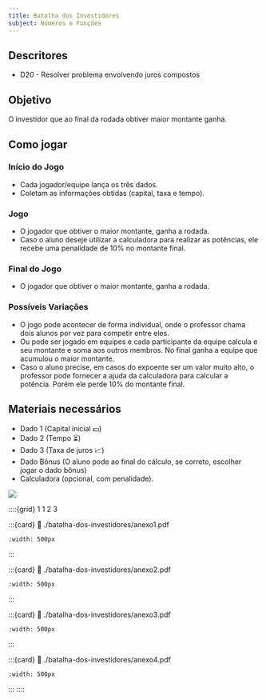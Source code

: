 ```yaml
---
title: Batalha dos Investidores
subject: Números e Funções
---
```


## Descritores

* D20 - Resolver problema envolvendo juros compostos

## Objetivo

O investidor que ao final da rodada obtiver maior montante ganha.

## Como jogar

### Início do Jogo

* Cada jogador/equipe lança os três dados.
* Coletam as informações obtidas (capital, taxa e tempo).

### Jogo

* O jogador que obtiver o maior montante, ganha a rodada.
* Caso o aluno deseje utilizar a calculadora para realizar as potências, ele recebe uma penalidade de 10% no montante final.

### Final do Jogo

* O jogador que obtiver o maior montante, ganha a rodada.

### Possíveis Variações

* O jogo pode acontecer de forma individual, onde o professor chama dois alunos por vez para competir entre eles.
* Ou pode ser jogado em equipes e cada participante da equipe calcula e seu montante e soma aos outros membros. No final ganha a equipe que acumulou o maior montante.
* Caso o aluno precise, em casos do expoente ser um valor muito alto, o professor pode fornecer a ajuda da calculadora para calcular a potência. Porém ele perde 10% do montante final.

## Materiais necessários

* Dado 1 (Capital inicial 💵)
* Dado 2 (Tempo ⏳)
* Dado 3 (Taxa de juros 📈)
* Dado Bônus (O aluno pode ao final do cálculo, se correto, escolher jogar o dado bônus)
* Calculadora (opcional, com penalidade).

[![](https://badgen.net/badge/Download/ZIP)](./batalha-dos-investidores/tudo.zip)

::::{grid} 1 1 2 3

:::{card}
:link: ./batalha-dos-investidores/anexo1.pdf
```{image} ./batalha-dos-investidores/anexo1.png
:width: 500px
```
:::

:::{card}
:link: ./batalha-dos-investidores/anexo2.pdf
```{image} ./batalha-dos-investidores/anexo2.png
:width: 500px
```
:::

:::{card}
:link: ./batalha-dos-investidores/anexo3.pdf
```{image} ./batalha-dos-investidores/anexo3.png
:width: 500px
```
:::

:::{card}
:link: ./batalha-dos-investidores/anexo4.pdf
```{image} ./batalha-dos-investidores/anexo4.png
:width: 500px
```
:::
::::